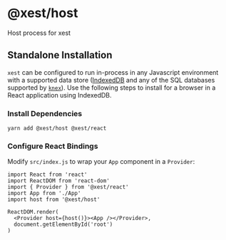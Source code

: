 # @xest/host

Host process for xest

## Standalone Installation

`xest` can be configured to run in-process in any Javascript environment with a supported data store 
([IndexedDB](https://developer.mozilla.org/en-US/docs/Web/API/IndexedDB_API) and any of the SQL databases supported by 
[`knex`](https://knexjs.org/)). Use the following steps to install for a browser in a React application using IndexedDB.

### Install Dependencies

```
yarn add @xest/host @xest/react
```

### Configure React Bindings

Modify `src/index.js` to wrap your `App` component in a `Provider`:

```
import React from 'react'
import ReactDOM from 'react-dom'
import { Provider } from '@xest/react'
import App from './App'
import host from '@xest/host'

ReactDOM.render(
  <Provider host={host()}><App /></Provider>,
  document.getElementById('root')
)
```
